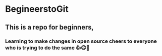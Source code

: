 # BegineerstoGit
## This is a repo for beginners,
### Learning to make changes in open source cheers to everyone who is trying to do the same 👍😊🎉

